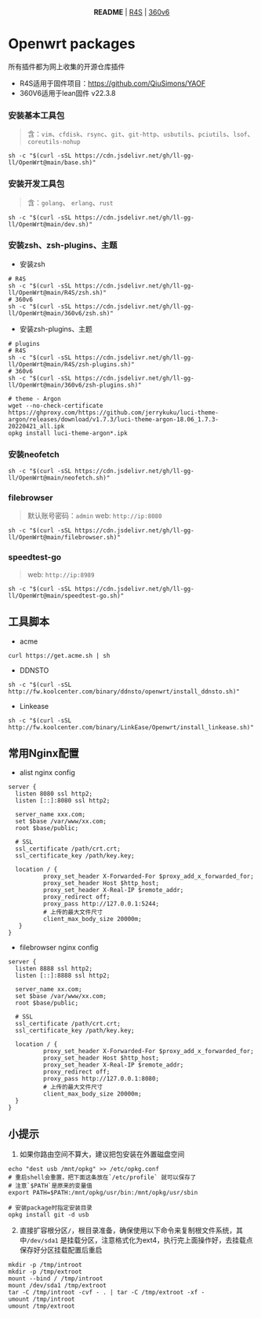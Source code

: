 <p align="center">
  <strong>README</strong> | <a href="https://github.com/ll-gg-ll/OpenWrt/blob/main/README-R4S.md">R4S</a> | <a href="https://github.com/ll-gg-ll/OpenWrt/blob/main/README-360v6.md">360v6</a>
</p>

# Openwrt packages
所有插件都为网上收集的开源仓库插件
- R4S适用于固件项目：https://github.com/QiuSimons/YAOF
- 360V6适用于lean固件 v22.3.8


### 安装基本工具包
> 含：`vim`、`cfdisk`、`rsync`、`git`、`git-http`、`usbutils`、`pciutils`、`lsof`、`coreutils-nohup`
```shell
sh -c "$(curl -sSL https://cdn.jsdelivr.net/gh/ll-gg-ll/OpenWrt@main/base.sh)"
```

### 安装开发工具包
> 含：`golang`、 `erlang`、`rust`

```shell
sh -c "$(curl -sSL https://cdn.jsdelivr.net/gh/ll-gg-ll/OpenWrt@main/dev.sh)"
```

### 安装zsh、zsh-plugins、主题
- 安装zsh
```shell
# R4S
sh -c "$(curl -sSL https://cdn.jsdelivr.net/gh/ll-gg-ll/OpenWrt@main/R4S/zsh.sh)"
# 360v6
sh -c "$(curl -sSL https://cdn.jsdelivr.net/gh/ll-gg-ll/OpenWrt@main/360v6/zsh.sh)"
```
- 安装zsh-plugins、主题
```shell
# plugins
# R4S
sh -c "$(curl -sSL https://cdn.jsdelivr.net/gh/ll-gg-ll/OpenWrt@main/R4S/zsh-plugins.sh)"
# 360v6
sh -c "$(curl -sSL https://cdn.jsdelivr.net/gh/ll-gg-ll/OpenWrt@main/360v6/zsh-plugins.sh)"

# theme - Argon
wget --no-check-certificate https://ghproxy.com/https://github.com/jerrykuku/luci-theme-argon/releases/download/v1.7.3/luci-theme-argon-18.06_1.7.3-20220421_all.ipk
opkg install luci-theme-argon*.ipk
```

### 安装neofetch
```shell
sh -c "$(curl -sSL https://cdn.jsdelivr.net/gh/ll-gg-ll/OpenWrt@main/neofetch.sh)"
```

### filebrowser
> 默认账号密码：`admin`
> web: `http://ip:8080`
```shell
sh -c "$(curl -sSL https://cdn.jsdelivr.net/gh/ll-gg-ll/OpenWrt@main/filebrowser.sh)"
```

### speedtest-go
> web: `http://ip:8989`
```shell
sh -c "$(curl -sSL https://cdn.jsdelivr.net/gh/ll-gg-ll/OpenWrt@main/speedtest-go.sh)"
```

## 工具脚本
- acme
```shell
curl https://get.acme.sh | sh
```

- DDNSTO
```shell
sh -c "$(curl -sSL http://fw.koolcenter.com/binary/ddnsto/openwrt/install_ddnsto.sh)"
```
- Linkease
```shell
sh -c "$(curl -sSL http://fw.koolcenter.com/binary/LinkEase/Openwrt/install_linkease.sh)"
```

## 常用Nginx配置
  - alist nginx config
  ```shell
  server {
	listen 8080 ssl http2;
	listen [::]:8080 ssl http2;

	server_name xxx.com;
	set $base /var/www/xx.com;
	root $base/public;

	# SSL
	ssl_certificate /path/crt.crt;
	ssl_certificate_key /path/key.key;

	location / {
      		proxy_set_header X-Forwarded-For $proxy_add_x_forwarded_for;
      		proxy_set_header Host $http_host;
      		proxy_set_header X-Real-IP $remote_addr;
      		proxy_redirect off;
      		proxy_pass http://127.0.0.1:5244;
     		# 上传的最大文件尺寸
      		client_max_body_size 20000m;
     }
}
  ```
  - filebrowser nginx config
  ```shell
  server {
	listen 8888 ssl http2;
	listen [::]:8888 ssl http2;

	server_name xx.com;
	set $base /var/www/xx.com;
	root $base/public;

	# SSL
	ssl_certificate /path/crt.crt;
	ssl_certificate_key /path/key.key;

	location / {
      		proxy_set_header X-Forwarded-For $proxy_add_x_forwarded_for;
      		proxy_set_header Host $http_host;
     		proxy_set_header X-Real-IP $remote_addr;
      		proxy_redirect off;
      		proxy_pass http://127.0.0.1:8080;
      		# 上传的最大文件尺寸
      		client_max_body_size 20000m;
    }
}
  ```

## 小提示
1. 如果你路由空间不算大，建议把包安装在外置磁盘空间
```shell
echo "dest usb /mnt/opkg" >> /etc/opkg.conf
# 重启shell会重置，把下面这条放在`/etc/profile` 就可以保存了
# 注意`$PATH`是原来的变量值
export PATH=$PATH:/mnt/opkg/usr/bin:/mnt/opkg/usr/sbin

# 安装package时指定安装目录
opkg install git -d usb
```
2. 直接扩容根分区`/`，根目录准备，确保使用以下命令来复制根文件系统，其中`/dev/sda1` 是挂载分区，注意格式化为ext4，执行完上面操作好，去挂载点保存好分区挂载配置后重启
```shell
mkdir -p /tmp/introot
mkdir -p /tmp/extroot
mount --bind / /tmp/introot
mount /dev/sda1 /tmp/extroot
tar -C /tmp/introot -cvf - . | tar -C /tmp/extroot -xf -
umount /tmp/introot
umount /tmp/extroot
```
